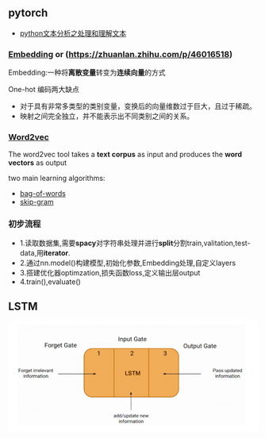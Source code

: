 ## pytorch

- [python文本分析之处理和理解文本](https://zhuanlan.zhihu.com/p/340879728)

### [Embedding](https://towardsdatascience.com/neural-network-embeddings-explained-4d028e6f0526) or (https://zhuanlan.zhihu.com/p/46016518)

Embedding:一种将**离散变量**转变为**连续向量**的方式

One-hot 编码两大缺点

- 对于具有非常多类型的类别变量，变换后的向量维数过于巨大，且过于稀疏。
- 映射之间完全独立，并不能表示出不同类别之间的关系。

### [Word2vec](https://code.google.com/archive/p/word2vec/)

The word2vec tool takes a **text corpus** as input and produces the **word vectors** as output

two main learning algorithms:
- [bag-of-words](https://arxiv.org/pdf/1301.3781.pdf)
- [skip-gram](https://arxiv.org/pdf/1310.4546.pdf)

### 初步流程
- 1.读取数据集,需要**spacy**对字符串处理并进行**split**分割train,valitation,test-data,用**iterator**.
- 2.通过nn.model()构建模型,初始化参数,Embedding处理,自定义layers
- 3.搭建优化器optimzation,损失函数loss,定义输出层output
- 4.train(),evaluate()

## LSTM

![](Emotional_Analysis/assets/LSTM.png)


